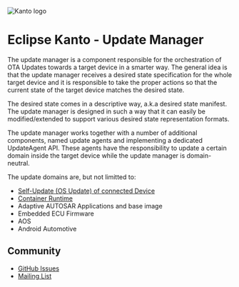 ![Kanto logo](https://github.com/eclipse-kanto/kanto/raw/main/logo/kanto.svg)

# Eclipse Kanto - Update Manager

The update manager is a component responsible for the orchestration of OTA Updates towards a target device in a smarter way. The general idea is that the update manager receives a desired state specification for the whole target device and it is responsible to take the proper actions so that the current state of the target device matches the desired state.

The desired state comes in a descriptive way, a.k.a desired state manifest. The update manager is designed in such a way that it can easily be modified/extended to support various desired state representation formats.

The update manager works together with a number of additional components, named update agents and implementing a dedicated UpdateAgent API. These agents have the responsibility to update a certain domain inside the target device while the update manager is domain-neutral.

The update domains are, but not limitted to:
- [Self-Update (OS Update) of connected Device](https://github.com/eclipse-leda/leda-contrib-self-update-agent)
- [Container Runtime](https://github.com/eclipse-leda/leda-contrib-containers-update-agent)
- Adaptive AUTOSAR Applications and base image
- Embedded ECU Firmware
- AOS
- Android Automotive

## Community

* [GitHub Issues](https://github.com/eclipse-kanto/update-manager/issues)
* [Mailing List](https://accounts.eclipse.org/mailing-list/kanto-dev)

